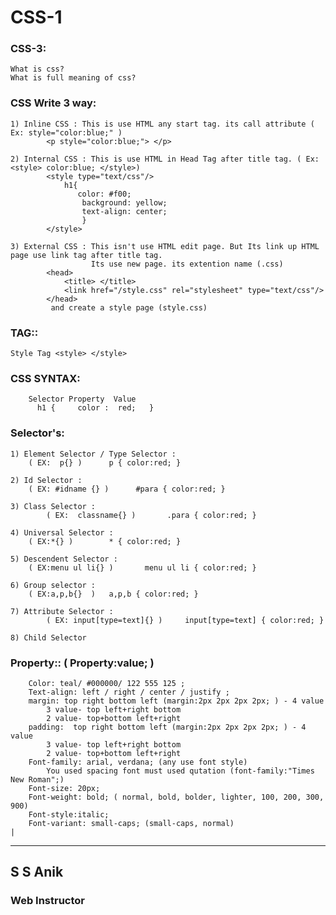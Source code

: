 # CSS-1

### CSS-3:
	What is css?
	What is full meaning of css?

### CSS Write 3 way:
	1) Inline CSS : This is use HTML any start tag. its call attribute ( Ex: style="color:blue;" )
			<p style="color:blue;"> </p>

	2) Internal CSS : This is use HTML in Head Tag after title tag. ( Ex: <style> color:blue; </style>)
			<style type="text/css"/>
			    h1{
			       color: #f00;
			        background: yellow;
			        text-align: center;
			        }
			</style>

	3) External CSS : This isn't use HTML edit page. But Its link up HTML page use link tag after title tag.
	            	  Its use new page. its extention name (.css)
			<head>
				<title> </title>
				<link href="/style.css" rel="stylesheet" type="text/css"/>
			</head>
			 and create a style page (style.css)

### TAG::
	Style Tag <style> </style>

### CSS SYNTAX: 
		Selector Property  Value
		  h1 {     color :  red;   }

### Selector's:
	1) Element Selector / Type Selector :
 	    ( EX:  p{} )      p { color:red; }

	2) Id Selector :
   	    ( EX: #idname {} )      #para { color:red; }

	3) Class Selector :
     	    ( EX:  classname{} )       .para { color:red; }

	4) Universal Selector :
   	    ( EX:*{} )        * { color:red; }
	
	5) Descendent Selector :
   	    ( EX:menu ul li{} )       menu ul li { color:red; }

	6) Group selector :
 	    ( EX:a,p,b{}  )	  a,p,b { color:red; }

	7) Attribute Selector :
    	    ( EX: input[type=text]{} )     input[type=text] { color:red; }
	
	8) Child Selector

### Property:: ( Property:value; )
		Color: teal/ #000000/ 122 555 125 ;
		Text-align: left / right / center / justify ; 
		margin: top right bottom left (margin:2px 2px 2px 2px; ) - 4 value
			3 value- top left+right bottom
			2 value- top+bottom left+right
		padding:  top right bottom left (margin:2px 2px 2px 2px; ) - 4 value
			3 value- top left+right bottom
			2 value- top+bottom left+right
		Font-family: arial, verdana; (any use font style)
			You used spacing font must used qutation (font-family:"Times New Roman";)
		Font-size: 20px;
		Font-weight: bold; ( normal, bold, bolder, lighter, 100, 200, 300, 900)
		Font-style:italic;
		Font-variant: small-caps; (small-caps, normal)
	|
 
 ***
  ## S S Anik
  ### Web Instructor
